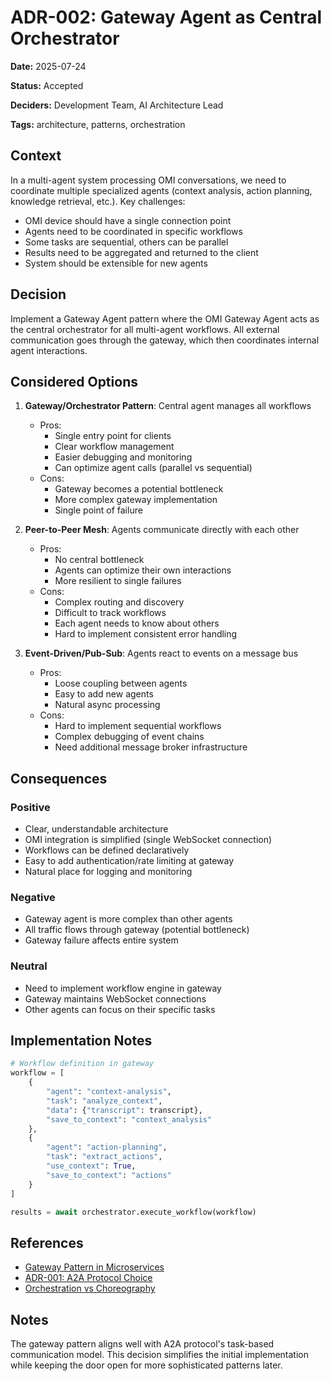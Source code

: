 # ADR-002: Gateway Agent as Central Orchestrator

**Date:** 2025-07-24

**Status:** Accepted

**Deciders:** Development Team, AI Architecture Lead

**Tags:** architecture, patterns, orchestration

## Context

In a multi-agent system processing OMI conversations, we need to coordinate multiple specialized agents (context analysis, action planning, knowledge retrieval, etc.). Key challenges:

- OMI device should have a single connection point
- Agents need to be coordinated in specific workflows
- Some tasks are sequential, others can be parallel
- Results need to be aggregated and returned to the client
- System should be extensible for new agents

## Decision

Implement a Gateway Agent pattern where the OMI Gateway Agent acts as the central orchestrator for all multi-agent workflows. All external communication goes through the gateway, which then coordinates internal agent interactions.

## Considered Options

1. **Gateway/Orchestrator Pattern**: Central agent manages all workflows
   - Pros:
     - Single entry point for clients
     - Clear workflow management
     - Easier debugging and monitoring
     - Can optimize agent calls (parallel vs sequential)
   - Cons:
     - Gateway becomes a potential bottleneck
     - More complex gateway implementation
     - Single point of failure

2. **Peer-to-Peer Mesh**: Agents communicate directly with each other
   - Pros:
     - No central bottleneck
     - Agents can optimize their own interactions
     - More resilient to single failures
   - Cons:
     - Complex routing and discovery
     - Difficult to track workflows
     - Each agent needs to know about others
     - Hard to implement consistent error handling

3. **Event-Driven/Pub-Sub**: Agents react to events on a message bus
   - Pros:
     - Loose coupling between agents
     - Easy to add new agents
     - Natural async processing
   - Cons:
     - Hard to implement sequential workflows
     - Complex debugging of event chains
     - Need additional message broker infrastructure

## Consequences

### Positive
- Clear, understandable architecture
- OMI integration is simplified (single WebSocket connection)
- Workflows can be defined declaratively
- Easy to add authentication/rate limiting at gateway
- Natural place for logging and monitoring

### Negative
- Gateway agent is more complex than other agents
- All traffic flows through gateway (potential bottleneck)
- Gateway failure affects entire system

### Neutral
- Need to implement workflow engine in gateway
- Gateway maintains WebSocket connections
- Other agents can focus on their specific tasks

## Implementation Notes

```python
# Workflow definition in gateway
workflow = [
    {
        "agent": "context-analysis",
        "task": "analyze_context",
        "data": {"transcript": transcript},
        "save_to_context": "context_analysis"
    },
    {
        "agent": "action-planning",
        "task": "extract_actions",
        "use_context": True,
        "save_to_context": "actions"
    }
]

results = await orchestrator.execute_workflow(workflow)
```

## References

- [Gateway Pattern in Microservices](https://microservices.io/patterns/apigateway.html)
- [ADR-001: A2A Protocol Choice](001-use-a2a-protocol.md)
- [Orchestration vs Choreography](https://stackoverflow.com/questions/4127241/orchestration-vs-choreography)

## Notes

The gateway pattern aligns well with A2A protocol's task-based communication model. This decision simplifies the initial implementation while keeping the door open for more sophisticated patterns later.